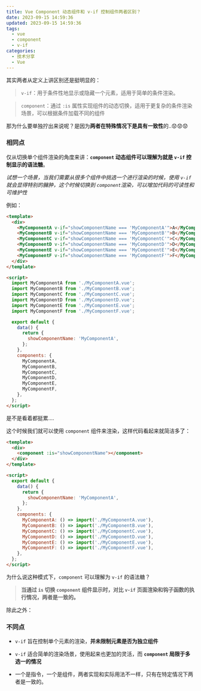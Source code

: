 ```yaml
---
title: Vue Component 动态组件和 v-if 控制组件两者区别？
date: 2023-09-15 14:59:36
updated: 2023-09-15 14:59:36
tags:
  - vue
  - component
  - v-if
categories:
  - 技术分享
  - Vue
---
```


其实两者从定义上讲区别还是挺明显的：

> `v-if`：用于条件性地显示或隐藏一个元素，适用于简单的条件渲染。

> `component`：通过 `:is` 属性实现组件的动态切换，适用于更复杂的条件渲染场景，可以根据条件加载不同的组件

那为什么要单独拧出来说呢？是因为**两者在特殊情况下是具有一致性**的..😟😟😟

<!-- more -->

### 相同点

仅从切换单个组件渲染的角度来讲：**`component` 动态组件可以理解为就是 `v-if` 控制显示的语法糖**。

_试想一个场景，当我们需要从很多个组件中挑选一个进行渲染的时候，使用 `v-if` 就会显得特别的臃肿，这个时候切换到 `component`渲染，可以增加代码的可读性和可维护性_

例如：

```html
<template>
  <div>
    <MyComponentA v-if="showComponentName === 'MyComponentA'">A</MyComponentA>
    <MyComponentB v-if="showComponentName === 'MyComponentB'">B</MyComponentB>
    <MyComponentC v-if="showComponentName === 'MyComponentC'">C</MyComponentC>
    <MyComponentD v-if="showComponentName === 'MyComponentD'">D</MyComponentD>
    <MyComponentE v-if="showComponentName === 'MyComponentE'">E</MyComponentE>
    <MyComponentF v-if="showComponentName === 'MyComponentF'">F</MyComponentF>
  </div>
</template>

<script>
  import MyComponentA from './MyComponentA.vue';
  import MyComponentB from './MyComponentB.vue';
  import MyComponentC from './MyComponentC.vue';
  import MyComponentD from './MyComponentD.vue';
  import MyComponentE from './MyComponentE.vue';
  import MyComponentF from './MyComponentF.vue';

  export default {
    data() {
      return {
        showComponentName: 'MyComponentA',
      };
    },
    components: {
      MyComponentA,
      MyComponentB,
      MyComponentC,
      MyComponentD,
      MyComponentE,
      MyComponentF,
    },
  };
</script>
```

是不是看着都挺累....

这个时候我们就可以使用 `component` 组件来渲染，这样代码看起来就简洁多了：

```html
<template>
  <div>
    <component :is="showComponentName"></component>
  </div>
</template>

<script>
  export default {
    data() {
      return {
        showComponentName: 'MyComponentA',
      };
    },
    components: {
      MyComponentA: () => import('./MyComponentA.vue'),
      MyComponentB: () => import('./MyComponentB.vue'),
      MyComponentC: () => import('./MyComponentC.vue'),
      MyComponentD: () => import('./MyComponentD.vue'),
      MyComponentE: () => import('./MyComponentE.vue'),
      MyComponentF: () => import('./MyComponentF.vue'),
    },
  };
</script>
```

为什么说这种模式下，`component` 可以理解为 `v-if` 的语法糖？

> **当通过 `is` 切换 `component` 组件显示时，对比 `v-if` 页面渲染和钩子函数的执行情况，两者是一致的。**

除此之外：

### 不同点

- `v-if` 旨在控制单个元素的渲染，**并未限制元素是否为独立组件**

- `v-if` 适合简单的渲染场景，使用起来也更加的灵活，而 **`component` 局限于多选一的情况**

- 一个是指令，一个是组件，两者实现和实际用法不一样，只有在特定情况下两者是一致的。

